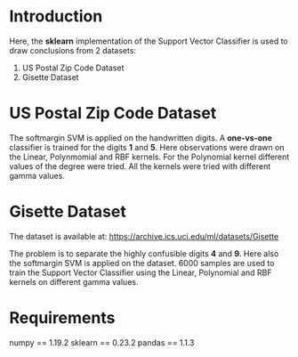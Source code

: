 # Introduction

Here, the **sklearn** implementation of the Support Vector Classifier is used to draw conclusions from 2 datasets:
1. US Postal Zip Code Dataset
2. Gisette Dataset

# US Postal Zip Code Dataset

The softmargin SVM is applied on the handwritten digits. A **one-vs-one** classifier is trained for the digits **1** and **5**. Here observations were drawn on 
the Linear, Polynmomial and RBF kernels. For the Polynomial kernel different values of the degree were tried. All the kernels were tried with different gamma values.

# Gisette Dataset

The dataset is available at: https://archive.ics.uci.edu/ml/datasets/Gisette

The problem is to separate the highly confusible digits **4** and **9**. Here also the softmargin SVM is applied on the dataset. 6000 samples are used to train the 
Support Vector Classifier using the Linear, Polynomial and RBF kernels on different gamma values.

# Requirements

numpy == 1.19.2
sklearn == 0.23.2
pandas == 1.1.3
